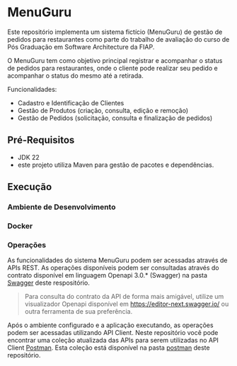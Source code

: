 
# MenuGuru

Este repositório implementa um sistema fictício (MenuGuru) de gestão de pedidos para restaurantes como parte do trabalho de avaliação do curso de Pós Graduação em Software Architecture da FIAP.

O MenuGuru tem como objetivo principal registrar e acompanhar o status de pedidos para restaurantes, onde o cliente pode realizar seu pedido e acompanhar o status do mesmo até a retirada.

Funcionalidades:
* Cadastro e Identificação de Clientes
* Gestão de Produtos (criação, consulta, edição e remoção)
* Gestão de Pedidos (solicitação, consulta e finalização de pedidos)


## Pré-Requisitos

* JDK 22
* este projeto utiliza Maven para gestão de pacotes e dependências.

## Execução 

### Ambiente de Desenvolvimento

### Docker

### Operações

As funcionalidades do sistema MenuGuru podem ser acessadas através de APIs REST. As operações disponíveis podem ser consultadas através do contrato disponível em linguagem Openapi 3.0.* (Swagger) na pasta [Swagger](https://github.com/perisatto/menuguru/blob/feature/feature/products/src/main/resources/swagger/menuguru.yaml) deste respositório.

> Para consulta do contrato da API de forma mais amigável, utilize um visualizador Openapi disponível em <https://editor-next.swagger.io/> ou outra ferramenta de sua preferência. 

Após o ambiente configurado e a aplicação executando, as operações podem ser acessadas utilizando API Client. Neste repositório você pode encontrar uma coleção atualizada das APIs para serem utilizadas no API Client [Postman](https://www.postman.com/). Esta coleção está disponível na pasta [postman](https://github.com/perisatto/menuguru/tree/feature/feature/products/src/main/resources/postman) deste repositório.